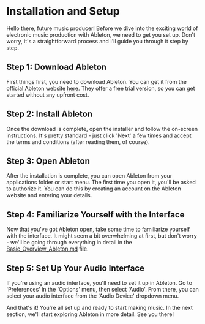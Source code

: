 # Installation and Setup

Hello there, future music producer! Before we dive into the exciting world of electronic music production with Ableton, we need to get you set up. Don't worry, it's a straightforward process and I'll guide you through it step by step.

## Step 1: Download Ableton

First things first, you need to download Ableton. You can get it from the official Ableton website [here](https://www.ableton.com/). They offer a free trial version, so you can get started without any upfront cost.

## Step 2: Install Ableton

Once the download is complete, open the installer and follow the on-screen instructions. It's pretty standard - just click 'Next' a few times and accept the terms and conditions (after reading them, of course).

## Step 3: Open Ableton

After the installation is complete, you can open Ableton from your applications folder or start menu. The first time you open it, you'll be asked to authorize it. You can do this by creating an account on the Ableton website and entering your details.

## Step 4: Familiarize Yourself with the Interface

Now that you've got Ableton open, take some time to familiarize yourself with the interface. It might seem a bit overwhelming at first, but don't worry - we'll be going through everything in detail in the [Basic_Overview_Ableton.md](Basic_Overview_Ableton.md) file.

## Step 5: Set Up Your Audio Interface

If you're using an audio interface, you'll need to set it up in Ableton. Go to 'Preferences' in the 'Options' menu, then select 'Audio'. From there, you can select your audio interface from the 'Audio Device' dropdown menu.

And that's it! You're all set up and ready to start making music. In the next section, we'll start exploring Ableton in more detail. See you there!
